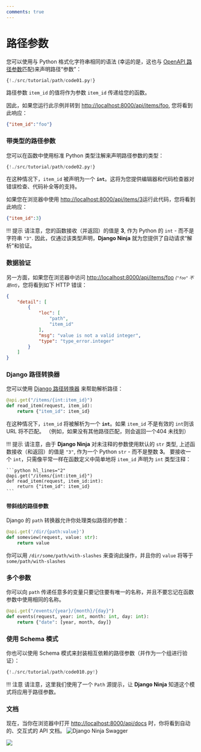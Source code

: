 ```yaml
---
comments: true
---
```

# 路径参数
您可以使用与 Python 格式化字符串相同的语法 (幸运的是，这也与 <a href="https://swagger.io/docs/specification/describing-parameters/#path-parameters" target="_blank">OpenAPI 路径参数</a>匹配)来声明路径“参数”：

```python hl_lines="1 2"
{!./src/tutorial/path/code01.py!}
```

路径参数 `item_id` 的值将作为参数 `item_id` 传递给您的函数。

因此，如果您运行此示例并转到 <a href="http://localhost:8000/api/items/foo" target="_blank">http://localhost:8000/api/items/foo</a>, 您将看到此响应：

```JSON
{"item_id":"foo"}
```


### 带类型的路径参数
您可以在函数中使用标准 Python 类型注解来声明路径参数的类型：

```python hl_lines="2"
{!./src/tutorial/path/code02.py!}
```

在这种情况下，`item_id` 被声明为一个 **`int`**。这将为您提供编辑器和代码检查器对错误检查、代码补全等的支持。

如果您在浏览器中使用 <a href="http://localhost:8000/api/items/3" target="_blank">http://localhost:8000/api/items/3</a>运行此代码，您将看到此响应：
```JSON
{"item_id":3}
```

!!! 提示
    请注意，您的函数接收（并返回）的值是 **3**, 作为 Python 的 `int` - 而不是字符串 `"3"`.
    因此，仅通过该类型声明，**Django Ninja** 就为您提供了自动请求“解析”和验证。



### 数据验证
另一方面，如果您在浏览器中访问 <a href="http://localhost:8000/api/items/foo" target="_blank">http://localhost:8000/api/items/foo</a> <small>*(`"foo"` 不是int)*</small>，您将看到如下 HTTP 错误：

```JSON hl_lines="8"
{
    "detail": [
        {
            "loc": [
                "path",
                "item_id"
            ],
            "msg": "value is not a valid integer",
            "type": "type_error.integer"
        }
    ]
}
```


### Django 路径转换器

您可以使用 [Django 路径转换器](https://docs.djangoproject.com/en/stable/topics/http/urls/#path-converters)
来帮助解析路径：

```python hl_lines="1"
@api.get("/items/{int:item_id}")
def read_item(request, item_id):
    return {"item_id": item_id}
```

在这种情况下，`item_id` 将被解析为一个 **`int`**。如果 `item_id` 不是有效的 `int`则该 URL 将不匹配。
（例如，如果没有其他路径匹配，则会返回一个404 未找到）

!!! 提示
    请注意，由于 **Django Ninja** 对未注释的参数使用默认的 `str` 类型, 上述函数接收（和返回）的值是 `"3"`, 
    作为一个 Python `str` - 而不是整数 **3**。 要接收一个 `int`，只需像平常一样在函数定义中简单地将 `item_id` 
    声明为 `int` 类型注释：

    ```python hl_lines="2"
    @api.get("/items/{int:item_id}")
    def read_item(request, item_id:int):
        return {"item_id": item_id}
    ```
 
#### 带斜线的路径参数

Django 的 `path` 转换器允许你处理类似路径的参数：

```python hl_lines="1"
@api.get('/dir/{path:value}')
def someview(request, value: str):
    return value
```
你可以用 `/dir/some/path/with-slashes` 来查询此操作，并且你的 `value` 将等于 `some/path/with-slashes`

### 多个参数

你可以向  `path` 传递任意多的变量只要记住要有唯一的名称，并且不要忘记在函数参数中使用相同的名称。

```python
@api.get("/events/{year}/{month}/{day}")
def events(request, year: int, month: int, day: int):
    return {"date": [year, month, day]}
```


### 使用 Schema 模式

你也可以使用 Schema 模式来封装相互依赖的路径参数（并作为一个组进行验证）：


```python hl_lines="1 2  5 6 7 8 9 10 11 15"
{!./src/tutorial/path/code010.py!}
```

!!! 注意
    请注意，这里我们使用了一个  `Path` 源提示，让 **Django Ninja** 知道这个模式将应用于路径参数。

### 文档
现在，当你在浏览器中打开 <a href="http://localhost:8000/api/docs" target="_blank">http://localhost:8000/api/docs</a> 时，你将看到自动的、交互式的 API 文档。
![Django Ninja Swagger](../../img/tutorial-path-swagger.png)

<img style="object-fit: cover; object-position: 50% 50%;" loading="lazy" fetchpriority="auto" aria-hidden="true" draggable="false" src="https://picsum.photos/825/47.jpg">
